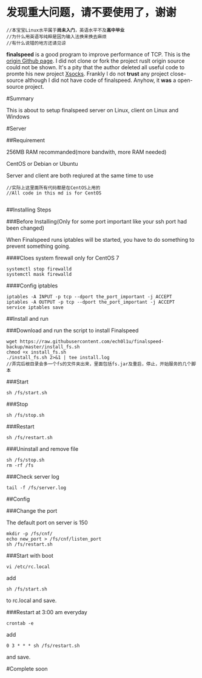 # 发现重大问题，请不要使用了，谢谢

<pre><code>//本宝宝Linux水平属于<strong>尚未入门</strong>，英语水平不及<strong>高中毕业</strong>
//为什么用英语写纯粹是因为输入法换来换去麻烦
//有什么说错的地方还请见谅
</code></pre>

<p><strong>finalspeed</strong> is a good program to improve performance of TCP. This is the  <a href="https://github.com/d1sm/finalspeed/" title="Title"> origin Github page</a>. I did not clone or fork the project ruslt origin source could not be shown. It's a pity that the author deleted all useful code to promte his new project <a href="http://www.xsocks.me/" title="Title">Xsocks</a>. Frankly I do not <strong>trust</strong> any project close-source although I did not have code of finalspeed. Anyhow, it <strong>was</strong> a open-source project.</p>

#Summary

<p>This is about to setup finalspeed server on Linux, client on Linux and Windows</p>

#Server

##Requirement

<p>256MB RAM recommanded(more bandwith, more RAM needed)</p>

<p>CentOS or Debian or Ubuntu</p>

<p>Server and client are both reqiured at the same time to use</p>

<pre><code>//实际上这里面所有代码都是在CentOS上用的
//All code in this md is for CentOS</code></pre>
<pre></pre>

##Installing Steps

###Before Installing(Only for some port important like your ssh port had been changed)

When Finalspeed runs iptables will be started, you have to do something to prevent something going.

####Cloes system firewall only for CentOS 7

<pre><code>systemctl stop firewalld
systemctl mask firewalld
</code></pre>

####Config iptables

<pre><code>iptables -A INPUT -p tcp --dport the_port_important -j ACCEPT
iptables -A OUTPUT -p tcp --dport the_port_important -j ACCEPT
service iptables save</code></pre>

##Install and run

###Download and run the script to install Finalspeed

<pre><code>wget https://raw.githubusercontent.com/ech0l1u/finalspeed-backup/master/install_fs.sh
chmod +x install_fs.sh
./install_fs.sh 2>&1 | tee install.log
//弄完后根目录会多一个fs的文件夹出来，里面包括fs.jar及重启，停止，开始服务的几个脚本</code></pre>

###Start

<pre><code>sh /fs/start.sh</code></pre>

###Stop

<pre><code>sh /fs/stop.sh</code></pre>

###Restart

<pre><code>sh /fs/restart.sh</code></pre>

###Uninstall and remove file

<pre><code>sh /fs/stop.sh
rm -rf /fs</code></pre>

###Check server log

<pre><code>tail -f /fs/server.log</code></pre>

##Config

###Change the port

<p>The default port on server is 150</p>

<pre><code>mkdir -p /fs/cnf/
echo new_port > /fs/cnf/listen_port
sh /fs/restart.sh</code></pre>

###Start with boot

<pre><code>vi /etc/rc.local</code></pre>

add <pre><code>sh /fs/start.sh</code></pre>
to rc.local and save.

###Restart at 3:00 am everyday

<pre><code>crontab -e</code></pre>

add <pre><code>0 3 * * * sh /fs/restart.sh</code></pre>and save.


#Complete soon












